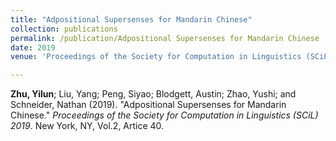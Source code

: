 ```yaml
---
title: "Adpositional Supersenses for Mandarin Chinese"
collection: publications
permalink: /publication/Adpositional Supersenses for Mandarin Chinese
date: 2019
venue: 'Proceedings of the Society for Computation in Linguistics (SCiL) 2019'

---
```

**Zhu, Yilun**; Liu, Yang; Peng, Siyao; Blodgett, Austin; Zhao, Yushi; and Schneider, Nathan (2019). &quot;Adpositional Supersenses for Mandarin Chinese.&quot; <i>Proceedings of the Society for Computation in Linguistics (SCiL) 2019</i>. New York, NY, Vol.2, Artice 40.